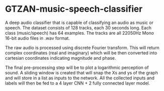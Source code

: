 # GTZAN-music-speech-classifier
A deep audio classifier that is capable of classifying an audio as music or speech. The dataset consists of 128 tracks, each 30 seconds long. Each class (music/speech) has 64 examples. The tracks are all 22050Hz Mono 16-bit audio files in .wav format. 

The raw audio is processed using discrete Fourier transform. This will return complex coordinates (real and imaginary) which will be then converted into cartesian coordinates indicating magnitude and phase. 

The final pre-processing step will be to plot a logarithmic perception of sound. A sliding window is created that will snap the Xs and ys of the graph and will store in a list as inputs to the network. All the collected inputs and labels will then be fed to a 4 layer CNN + 2 fully connected layer model.

 
